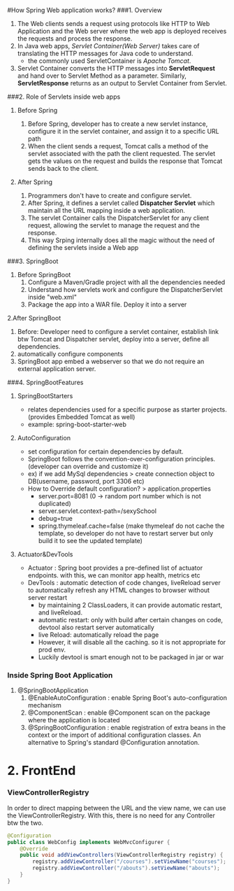 #How Spring Web application works?
###1. Overview
1. The Web clients sends a request using protocols like HTTP to Web Application and the Web server where the web app is deployed receives the requests and process the response.
2. In Java web apps, *Servlet Container(Web Server)* takes care of translating the HTTP messages for Java code to understand. 
   * the commonly used ServletContainer is *Apache Tomcat*.
3. Servlet Container converts the HTTP messages into **ServletRequest** and hand over to Servlet Method as a parameter. Similarly, **ServletResponse** returns as an output to Servlet Container from Servlet.

###2. Role of Servlets inside web apps
1. Before Spring
    1. Before Spring, developer has to create a new servlet instance, configure it in the servlet container, 
       and assign it to a specific URL path
    2. When the client sends a request, Tomcat calls a method of the servlet associated with the path the client requested.
       The servlet gets the values on the request and builds the response that Tomcat sends back to the client.
    
2. After Spring
   1. Programmers don't have to create and configure servlet.
   2. After Spring, it defines a servlet called **Dispatcher Servlet** which maintain all the URL mapping inside a web application.
   3. The servlet Container calls the DispatcherServlet for any client request, allowing the servlet to manage the request and the response.
   4. This way Srping internally does all the magic without the need of defining the servlets inside a Web app

###3. SpringBoot
1. Before SpringBoot
    1. Configure a Maven/Gradle project with all the dependencies needed
    2. Understand how servlets work and configure the DispatcherServlet inside "web.xml"
    3. Package the app into a WAR file. Deploy it into a server

2.After SpringBoot
   1. Before: Developer need to configure a servlet container, establish link btw Tomcat and Dispatcher servlet, deploy into a server, define all dependencies.
   2. automatically configure components
   3. SpringBoot app embed a webserver so that we do not require an external application server.

###4. SpringBootFeatures
1. SpringBootStarters
   - relates dependencies used for a specific purpose as starter projects. (provides Embedded Tomcat as well)
   - example: spring-boot-starter-web

2. AutoConfiguration
   - set configuration for certain dependencies by default. 
   - SpringBoot follows the convention-over-configuration principles. (developer can override and customize it)
   - ex) if we add MySql dependencies > create connection object to DB(username, password, port 3306 etc)
   - How to Override default configuration? > application.properties
     - server.port=8081  (0 -> random port number which is not duplicated)
     - server.servlet.context-path=/sexySchool
     - debug=true
     - spring.thymeleaf.cache=false  (make thymeleaf do not cache the template, so developer do not have to restart server but only build it to see the updated template)
3. Actuator&DevTools
   - Actuator : Spring boot provides a pre-defined list of actuator endpoints. with this, we can monitor app health, metrics etc
   - DevTools : automatic detection of code changes, liveReload server to automatically refresh any HTML changes to browser without server restart
     - by maintaining 2 ClassLoaders, it can provide automatic restart, and liveReload.
     - automatic restart: only with build after certain changes on code, devtool also restart server automatically
     - live Reload: automatically reload the page
     - However, it will disable all the caching. so it is not appropriate for prod env.
     - Luckily devtool is smart enough not to be packaged in jar or war
### Inside Spring Boot Application
1. @SpringBootApplication
   1. @EnableAutoConfiguration : enable Spring Boot's auto-configuration mechanism
   2. @ComponentScan : enable @Component scan on the package where the application is located
   3. @SpringBootConfiguration : enable registration of extra beans in the context or the import of additional configuration classes. An alternative to Spring's standard @Configuration annotation.

# 2. FrontEnd
### ViewControllerRegistry
In order to direct mapping between the URL and the view name, we can use the ViewControllerRegistry. With this, there is
no need for any Controller btw the two.
```java
@Configuration
public class WebConfig implements WebMvcConfigurer {
    @Override
    public void addViewControllers(ViewControllerRegistry registry) {
        registry.addViewController("/courses").setViewName("courses");
        registry.addViewController("/abouts").setViewName("abouts");
    }
}
```


